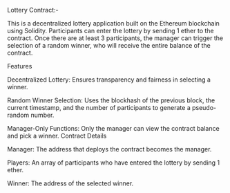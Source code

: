 Lottery Contract:-

This is a decentralized lottery application built on the Ethereum blockchain using Solidity. Participants can enter the lottery by sending 1 ether to the contract. Once there are at least 3 participants, the manager can trigger the selection of a random winner, who will receive the entire balance of the contract.

Features

Decentralized Lottery: Ensures transparency and fairness in selecting a winner.

Random Winner Selection: Uses the blockhash of the previous block, the current timestamp, and the number of participants to generate a pseudo-random number.

Manager-Only Functions: Only the manager can view the contract balance and pick a winner.
Contract Details

Manager: The address that deploys the contract becomes the manager.

Players: An array of participants who have entered the lottery by sending 1 ether.

Winner: The address of the selected winner.
